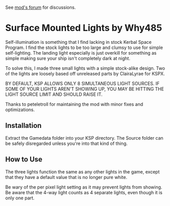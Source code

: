 See [mod's forum](http://forum.kerbalspaceprogram.com/index.php?/topic/139724-112-surface-mounted-stock-alike-lights-for-self-illumination-v123-051316/) for discussions.

# Surface Mounted Lights by Why485

Self-illumination is something that I find lacking in stock Kerbal Space Program. 
I find the stock lights to be too large and clumsy to use for simple self-lighting. 
The landing light especially is just overkill for something as simple making sure 
your ship isn't completely dark at night.

To solve this, I made three small lights with a simple stock-alike design. Two of
the lights are loosely based off unreleased parts by ClairaLyrae for KSPX.

BY DEFAULT, KSP ALLOWS ONLY 8 SIMULTANEOUS LIGHT SOURCES. IF SOME OF YOUR LIGHTS
AREN'T SHOWING UP, YOU MAY BE HITTING THE LIGHT SOURCE LIMIT AND SHOULD RAISE IT.

Thanks to peteletroll for maintaining the mod with minor fixes and optimizations.

## Installation

Extract the Gamedata folder into your KSP directory. The Source folder can be safely
disregarded unless you're into that kind of thing.

## How to Use

The three lights function the same as any other lights in the game, except that they
have a default value that is no longer pure white.

Be wary of the per pixel light setting as it may prevent lights from showing. Be aware
that the 4-way light counts as 4 separate lights, even though it is only one part.
